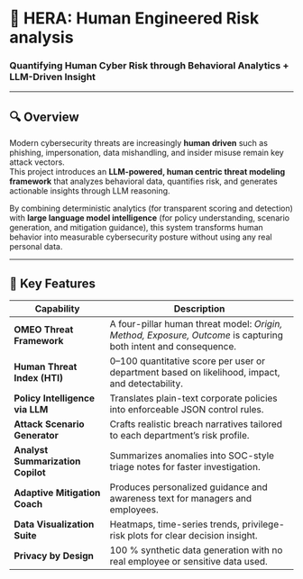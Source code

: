 # 🧠 HERA: Human Engineered Risk analysis
### Quantifying Human Cyber Risk through Behavioral Analytics + LLM-Driven Insight  

---

## 🔍 Overview  
Modern cybersecurity threats are increasingly **human driven** such as phishing, impersonation, data mishandling, and insider misuse remain key attack vectors.  
This project introduces an **LLM-powered, human centric threat modeling framework** that analyzes behavioral data, quantifies risk, and generates actionable insights through LLM reasoning.

By combining deterministic analytics (for transparent scoring and detection) with **large language model intelligence** (for policy understanding, scenario generation, and mitigation guidance), this system transforms human behavior into measurable cybersecurity posture without using any real personal data.

---

## 🧩 Key Features  
| Capability | Description |
|-------------|-------------|
| **OMEO Threat Framework** | A four-pillar human threat model: *Origin, Method, Exposure, Outcome* is capturing both intent and consequence. |
| **Human Threat Index (HTI)** | 0–100 quantitative score per user or department based on likelihood, impact, and detectability. |
| **Policy Intelligence via LLM** | Translates plain-text corporate policies into enforceable JSON control rules. |
| **Attack Scenario Generator** | Crafts realistic breach narratives tailored to each department’s risk profile. |
| **Analyst Summarization Copilot** | Summarizes anomalies into SOC-style triage notes for faster investigation. |
| **Adaptive Mitigation Coach** | Produces personalized guidance and awareness text for managers and employees. |
| **Data Visualization Suite** | Heatmaps, time-series trends, privilege-risk plots for clear decision insight. |
| **Privacy by Design** | 100 % synthetic data generation with no real employee or sensitive data used. |



